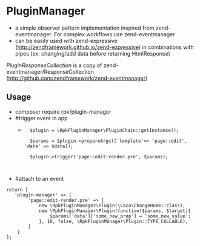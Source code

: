 # PluginManager
* a simple observer pattern implementation inspired from zend-eventmanager. For complex workflows use zend-eventmanager
* can be easily used with zend-expressive (http://zendframework.github.io/zend-expressive) in combinations with pipes (ex: changing/add data before returning HtmlResponse)

*PluginResponseCollection* is a copy of zend-eventmanager/ResponseCollection (http://github.com/zendframework/zend-eventmanager)

## Usage
- composer require rpk/plugin-manager
- #trigger event in app
  - ```
      $plugin = \RpkPluginManager\PluginChain::getInstance();

      $params = $plugin->prepareArgs(['template'=> 'page::edit', 'data' => $data]);
      
      $plugin->trigger('page::edit-render.pre', $params);
      
      
- #attach to an event
```
return [
   'plugin-manager' => [
        'page::edit-render.pre' => [
            new \RpkPluginManager\Plugin(\Coco\ChangeHome::class),
            new \RpkPluginManager\Plugin(function($params, $target){
                $params['data']['some_new_prop'] = 'some_new_value';
            }, 10, false, \RpkPluginManager\Plugin::TYPE_CALLABLE),
        ]    
    ]
];
```
